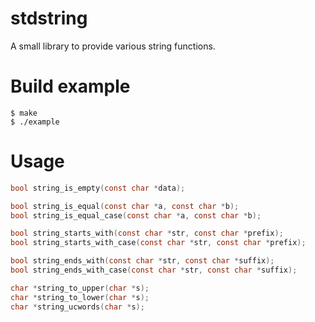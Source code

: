 # stdstring

A small library to provide various string functions.

# Build example

```
$ make
$ ./example
```

# Usage
```C
bool string_is_empty(const char *data);

bool string_is_equal(const char *a, const char *b);
bool string_is_equal_case(const char *a, const char *b);

bool string_starts_with(const char *str, const char *prefix);
bool string_starts_with_case(const char *str, const char *prefix);

bool string_ends_with(const char *str, const char *suffix);
bool string_ends_with_case(const char *str, const char *suffix);

char *string_to_upper(char *s);
char *string_to_lower(char *s);
char *string_ucwords(char *s);
```